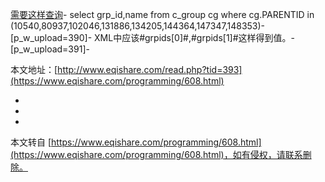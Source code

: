 [需要这样查询](http://www.eqishare.com/read.php?tid=349)-
select grp\_id,name from c\_group cg where cg.PARENTID in (10540,80937,102046,131886,134205,144364,147347,148353)-
\[p\_w\_upload=390\]-
XML中应该#grpids\[0\]#,#grpids\[1\]#这样得到值。-
\[p\_w\_upload=391\]-

本文地址：[http://www.eqishare.com/read.php?tid=393](https://www.eqishare.com/programming/608.html)

-
-

-

本文转自 [https://www.eqishare.com/programming/608.html](https://www.eqishare.com/programming/608.html)，如有侵权，请联系删除。